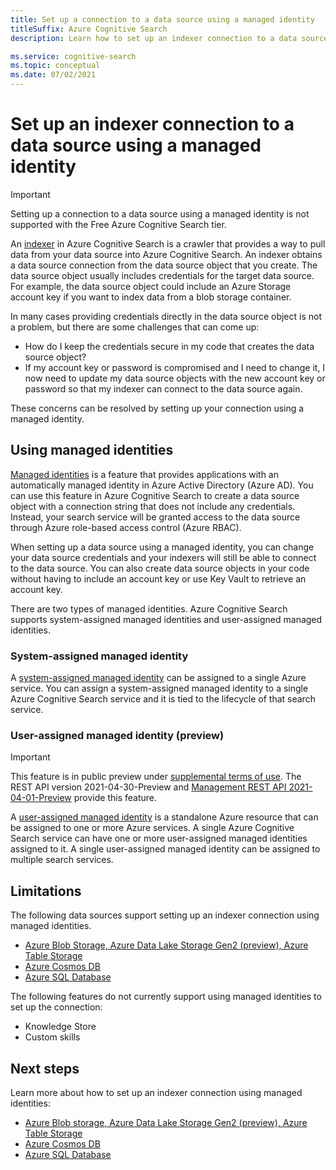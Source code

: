 ```yaml
---
title: Set up a connection to a data source using a managed identity
titleSuffix: Azure Cognitive Search
description: Learn how to set up an indexer connection to a data source using a managed identity

ms.service: cognitive-search
ms.topic: conceptual
ms.date: 07/02/2021
---
```


# Set up an indexer connection to a data source using a managed identity

> [!IMPORTANT] 
> Setting up a connection to a data source using a managed identity is not supported with the Free Azure Cognitive Search tier.

An [indexer](search-indexer-overview.md) in Azure Cognitive Search is a crawler that provides a way to pull data from your data source into Azure Cognitive Search. An indexer obtains a data source connection from the data source object that you create. The data source object usually includes credentials for the target data source. For example, the data source object could include an Azure Storage account key if you want to index data from a blob storage container.

In many cases providing credentials directly in the data source object is not a problem, but there are some challenges that can come up:
* How do I keep the credentials secure in my code that creates the data source object?
* If my account key or password is compromised and I need to change it, I now need to update my data source objects with the new account key or password so that my indexer can connect to the data source again.

These concerns can be resolved by setting up your connection using a managed identity.

## Using managed identities

[Managed identities](../active-directory/managed-identities-azure-resources/overview.md) is a feature that provides applications with an automatically managed identity in Azure Active Directory (Azure AD). You can use this feature in Azure Cognitive Search to create a data source object with a connection string that does not include any credentials. Instead, your search service will be granted access to the data source through Azure role-based access control (Azure RBAC).

When setting up a data source using a managed identity, you can change your data source credentials and your indexers will still be able to connect to the data source. You can also create data source objects in your code without having to include an account key or use Key Vault to retrieve an account key.

There are two types of managed identities. Azure Cognitive Search supports system-assigned managed identities and user-assigned managed identities.

### System-assigned managed identity

A [system-assigned managed identity](../active-directory/managed-identities-azure-resources/overview.md#managed-identity-types) can be assigned to a single Azure service. You can assign a system-assigned managed identity to a single Azure Cognitive Search service and it is tied to the lifecycle of that search service.

### User-assigned managed identity (preview)

> [!IMPORTANT]
>This feature is in public preview under [supplemental terms of use](https://azure.microsoft.com/support/legal/preview-supplemental-terms/). The REST API version 2021-04-30-Preview and [Management REST API 2021-04-01-Preview](/rest/api/searchmanagement/2021-04-01-preview/services/create-or-update) provide this feature.

A [user-assigned managed identity](../active-directory/managed-identities-azure-resources/overview.md#managed-identity-types) is a standalone Azure resource that can be assigned to one or more Azure services. A single Azure Cognitive Search service can have one or more user-assigned managed identities assigned to it. A single user-assigned managed identity can be assigned to multiple search services.

## Limitations

The following data sources support setting up an indexer connection using managed identities. 

* [Azure Blob Storage,  Azure Data Lake Storage Gen2 (preview), Azure Table Storage](search-howto-managed-identities-storage.md)
* [Azure Cosmos DB](search-howto-managed-identities-cosmos-db.md)
* [Azure SQL Database](search-howto-managed-identities-sql.md)

The following features do not currently support using managed identities to set up the connection:
* Knowledge Store
* Custom skills
 
## Next steps

Learn more about how to set up an indexer connection using managed identities:

* [Azure Blob storage,  Azure Data Lake Storage Gen2 (preview), Azure Table Storage](search-howto-managed-identities-storage.md)
* [Azure Cosmos DB](search-howto-managed-identities-cosmos-db.md)
* [Azure SQL Database](search-howto-managed-identities-sql.md)